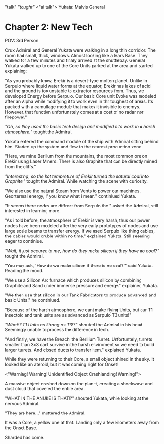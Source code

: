 "talk"
*"tought"*
<"ai talk">
Yukata: Malvis General

# Chapter 2:  New Tech

POV: 3rd Person

Crux Admiral and General Yukata were walking in a long thin corridior. The room had small, thick, windows. Almost looking like a Mars Base. They walked for a few minutes
and finaly arrived at the shuttlebay. General Yukata walked up to one of the Core Units parked at the area and started explaining:

"As you probably know, Erekir is a desert-type molten planet. Unlike in Serpulo where liquid water forms at the equator, Erekir has lakes of acid and the ground is
too unstable to extractor resources from. Thus, we developed Energy before Serpulo. Our basic Core unit Evoke was modeled after an Alpha while modifying it to work even 
in thr toughest of areas. Its packed with a camuflage module that makes it invisible to enemys. However, that function unfortunately comes at a cost of no radar nor firepower."

*"Oh, so they used the basic tech design and modified it to work in a harsh atmosphere."* tought the Admiral.

Yukata entered the command module of the ship with Admiral sitting behind him. Started up the system and flew to the nearest production zone.

"Here, we mine Berilium from the mountains, the most common ore on Erekir using Laser Miners. There is also Graphite that can be directly mined from the cliffs."

*"Interesting, so the hot tempreture of Erekir turned the natural coal into Graphite."* tought the Admiral. While watching the scene with curiosity.

"We also use the natural Steam from Vents to power our machines. Geortermal energy, if you know what i mean." continiued Yukata.

"It seems there nodes are diffrent from Serpulo tho." asked the Admiral, still interested in learning more.

"As i told before, the atmosphere of Erekir is very harsh, thus our power nodes have been modeled after the very early prototypes of nodes and use large scale beams to transfer energy.
If we used Serpulo like thing cables, the cables would cruble within no time." explained Yukata. Still seeming eager to continiue.

*"Wait, it just occured to me, how do they make silicon if they have no coal?"* tought the Admiral.

"You may ask, 'How do we make silicon if there is no coal?'" said Yukata. Reading the mood.

"We use a Silicon Arc furnace which produces silicon by combining Graphite and Sand under immense pressure and energy." explained Yukata.

"We then use that silicon in our Tank Fabricators to produce advanced and basic Units." he continiued.

"Because of the harsh atmosphere, we cant make flying Units, but our T1 insectoid and tank units are as advanced as Serpulo T3 units!"

*"What!? T1 Units as Strong as T3!?"* shouted the Admiral in his head. Seemingly unable to process the difference in tech.

"And finaly, we have the Breach, the Berilium Turret. Unfortuntely, turrets smaller than 3x3 cant survive in the harsh enviroment so we need to build larger turrets.
And closed ducts to transfer item." explained Yukata.

While they were returning to their Core, a small object shined in the sky. It looked like an ateroid, but it was coming right for Onset!

<"Warning! Warning! Unidentified Object Crashlanding! Warning!">

A massive object crashed down on the planet, creating a shockwave and dust cloud that covered the entire area.

"WHAT IN THE ANUKE IS THAT!?" shouted Yukata, while looking at the nervous Admiral.

"They are here..." muttered the Admiral.

It was a Core, a yellow one at that. Landing only a few kilometers away from the Onset Base.

Sharded has come.
